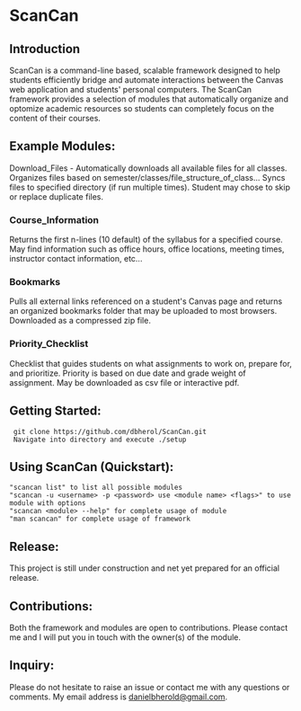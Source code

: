 # ScanCan

## Introduction
ScanCan is a command-line based, scalable framework designed to help students efficiently bridge and automate interactions between the Canvas web application and students' personal computers. The ScanCan framework provides a selection of modules that automatically organize and optomize academic resources so students can completely focus on the content of their courses.

## Example Modules:
Download_Files - Automatically downloads all available files for all classes. Organizes files based on semester/classes/file_structure_of_class... Syncs files to specified directory (if run multiple times). Student may chose to skip or replace duplicate files. 

### Course_Information
Returns the first n-lines (10 default) of the syllabus for a specified course. May find information such as office hours, office locations, meeting times, instructor contact information, etc... 

### Bookmarks
Pulls all external links referenced on a student's Canvas page and returns an organized bookmarks folder that may be uploaded to most browsers. Downloaded as a compressed zip file.

### Priority_Checklist
Checklist that guides students on what assignments to work on, prepare for, and prioritize. Priority is based on due date and grade weight of assignment. May be downloaded as csv file or interactive pdf.

## Getting Started: 

```Download the project from source
 git clone https://github.com/dbherol/ScanCan.git
 Navigate into directory and execute ./setup 
 ```
  
## Using ScanCan (Quickstart):
 
 ```
"scancan list" to list all possible modules
"scancan -u <username> -p <password> use <module name> <flags>" to use module with options
"scancan <module> --help" for complete usage of module
"man scancan" for complete usage of framework
 ```
## Release:
This project is still under construction and net yet prepared for an official release.

## Contributions:
Both the framework and modules are open to contributions. Please contact me and I will put you in touch with the owner(s) of the module.

## Inquiry:
Please do not hesitate to raise an issue or contact me with any questions or comments. My email address is danielbherold@gmail.com.
